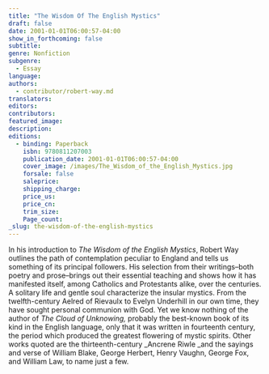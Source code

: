 ```yaml
---
title: "The Wisdom Of The English Mystics"
draft: false
date: 2001-01-01T06:00:57-04:00
show_in_forthcoming: false
subtitle:
genre: Nonfiction
subgenre:
  - Essay
language:
authors:
  - contributor/robert-way.md
translators:
editors:
contributors:
featured_image:
description:
editions:
  - binding: Paperback
    isbn: 9780811207003
    publication_date: 2001-01-01T06:00:57-04:00
    cover_image: /images/The_Wisdom_of_the_English_Mystics.jpg
    forsale: false
    saleprice:
    shipping_charge:
    price_us:
    price_cn:
    trim_size:
    Page_count:
_slug: the-wisdom-of-the-english-mystics
---
```


In his introduction to _The Wisdom of the English Mystics_, Robert Way outlines the path of contemplation peculiar to England and tells us something of its principal followers. His selection from their writings–both poetry and prose–brings out their essential teaching and shows how it has manifested itself, among Catholics and Protestants alike, over the centuries. A solitary life and gentle soul characterize the insular mystics. From the twelfth-century Aelred of Rievaulx to Evelyn Underhill in our own time, they have sought personal communion with God. Yet we know nothing of the author of _The Cloud of Unknowing,_ probably the best-known book of its kind in the English language, only that it was written in fourteenth century, the period which produced the greatest flowering of mystic spirits. Other works quoted are the thirteenth-century _Ancrene Riwle _and the sayings and verse of William Blake, George Herbert, Henry Vaughn, George Fox, and William Law, to name just a few.

